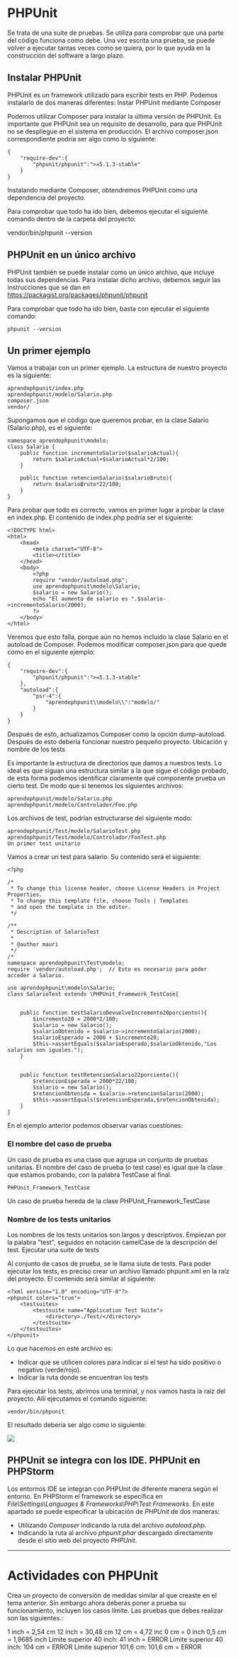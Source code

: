 # PHPUnit

Se trata de una suite de pruebas. Se utiliza para comprobar que una parte del código funciona como debe. Una vez escrita una prueba, se puede volver a ejecutar tantas veces como se quiera, por lo que ayuda en la construcción del software a largo plazo.

## Instalar PHPUnit

PHPUnit es un framework utilizado para escribir tests en PHP. Podemos instalarlo de dos maneras diferentes:
Instar PHPUnit mediante Composer

Podemos utilizar Composer para instalar la última versión de PHPUnit. Es importante que PHPUnit sea un requisito de desarrollo, para que PHPUnit no se despliegue en el sistema en producción. El archivo composer.json correspondiente podría ser algo como lo siguiente:

```
{
    "require-dev":{
        "phpunit/phpunit":">=5.1.3-stable"
    }
}
```

Instalando mediante Composer, obtendremos PHPUnit como una dependencia del proyecto.

Para comprobar que todo ha ido bien, debemos ejecutar el siguiente comando dentro de la carpeta del proyecto:

vendor/bin/phpunit --version

## PHPUnit en un único archivo

PHPUnit también se puede instalar como un único archivo, que incluye todas sus dependencias. Para instalar dicho archivo, debemos seguir las instrucciones que se dan en https://packagist.org/packages/phpunit/phpunit

Para comprobar que todo ha ido bien, basta con ejecutar el siguiente comando:

```
phpunit --version
``` 

## Un primer ejemplo

Vamos a trabajar con un primer ejemplo. La estructura de nuestro proyecto es la siguiente:

```
aprendophpunit/index.php
aprendophpunit/modelo/Salario.php
composer.json
vendor/
```

Supongamos que el código que queremos probar, en la clase Salario (Salario.php), es el siguiente:

```
namespace aprendophpunit\modelo;
class Salario {
    public function incrementoSalario($salarioActual){
        return $salarioActual+$salarioActual*2/100;
    }
    
    public function retencionSalario($salarioBruto){
        return $salarioBruto*22/100;
    }
}
```

Para probar que todo es correcto, vamos en primer lugar a probar la clase en index.php. El contenido de index.php podría ser el siguiente:

```
<!DOCTYPE html>
<html>
    <head>
        <meta charset="UTF-8">
        <title></title>
    </head>
    <body>
        <?php
        require "vendor/autoload.php";
        use aprendophpunit\modelo\Salario;
        $salario = new Salario();
        echo "El aumento de salario es ".$salario->incrementoSalario(2000);
        ?>
    </body>
</html>
```

Veremos que esto falla, porque aún no hemos incluido la clase Salario en el autoload de Composer. Podemos modificar composer.json para que quede como en el siguiente ejemplo:

```
{
    "require-dev":{
        "phpunit/phpunit":">=5.1.3-stable"
    },
    "autoload":{
        "psr-4":{
            "aprendophpunit\\modelo\\":"modelo/"
        }
    }
}
```

Después de esto, actualizamos Composer como la opción dump-autoload. Después de esto debería funcionar nuestro pequeño proyecto.
Ubicación y nombre de los tests

Es importante la estructura de directorios que damos a nuestros tests. Lo ideal es que siguan una estructura similar a la que sigue el código probado, de esta forma podemos identificar claramente qué componente prueba un cierto test. De modo que si tenemos los siguientes archivos:

```
aprendophpunit/modelo/Salario.php
aprendophpunit/modelo/Controlador/Foo.php
```

Los archivos de test, podrían estructurarse del siguiente modo:

```
aprendophpunit/Test/modelo/SalarioTest.php
aprendophpunit/Test/modelo/Controlador/FooTest.php
Un primer test unitario
```

Vamos a crear un test para salario. Su contenido será el siguiente:

```
<?php

/*
 * To change this license header, choose License Headers in Project Properties.
 * To change this template file, choose Tools | Templates
 * and open the template in the editor.
 */

/**
 * Description of SalarioTest
 *
 * @author mauri
 */
/*
namespace aprendophpunit\Test\modelo;
require 'vendor/autoload.php';  // Esto es necesario para poder acceder a Salario.

use aprendophpunit\modelo\Salario;
class SalarioTest extends \PHPUnit_Framework_TestCase{
    
    
    public function testSalarioDevuelveIncremento20porciento(){
        $incremento20 = 2000*2/100;
        $salario = new Salario();
        $salarioObtenido = $salario->incrementoSalario(2000);
        $salarioEsperado = 2000 + $incremento20;
        $this->assertEquals($salarioEsperado,$salarioObtenido,"Los salarios son iguales.");
    }
    
    
    public function testRetencionSalario22porciento(){
        $retencionEsperada = 2000*22/100;
        $salario = new Salario();
        $retencionObtenida = $salario->retencionSalario(2000);
        $this->assertEquals($retencionEsperada,$retencionObtenida);
    }
}
```

En el ejemplo anterior podemos observar varias cuestiones:

### El nombre del caso de prueba

Un caso de prueba es una clase que agrupa un conjunto de pruebas unitarias. El nombre del caso de prueba (o test case) es igual que la clase que estamos probando, con la palabra TestCase al final.

```
PHPUnit_Framework_TestCase
```

Un caso de prueba hereda de la clase PHPUnit_Framework_TestCase

### Nombre de los tests unitarios

Los nombres de los tests unitarios son largos y descriptivos. Empiezan por la palabra "test", seguidos en notación camelCase de la descripción del test.
Ejecutar una suite de tests

Al conjunto de casos de prueba, se le llama siute de tests. Para poder ejecutar los tests, es preciso crear un archivo llamado phpunit.xml en la raíz del proyecto. El contenido será similar al siguiente:

```
<?xml version="1.0" encoding="UTF-8"?>
<phpunit colors="true">
    <testsuites>
        <testsuite name="Application Test Suite">
            <directory>./Test/</directory>
        </testsuite>
    </testsuites>
</phpunit>
```

Lo que hacemos en este archivo es:

- Indicar que se utilicen colores para indicar si el test ha sido positivo o negativo (verde/rojo).
- Indicar la ruta donde se encuentran los tests

Para ejecutar los tests, abrimos una terminal, y nos vamos hasta la raíz del proyecto. Allí ejecutamos el comando siguiente:

```
vendor/bin/phpunit
```

El resultado debería ser algo como lo siguiente:

![](docs/ejecutar_phpunit.png)

## PHPUnit se integra con los IDE. PHPUnit en PHPStorm

Los entornos IDE se integran con PHPUnit de diferente manera según el entorno. En PHPStorm el framework se especifica en *File\Settings\Languages & Frameworks\PHP\Test Frameworks*. En este apartado se puede especificar la ubicación de *PHPUnit* de dos maneras:
- Utilizando *Composer* indicando la ruta del archivo *autoload.php*.
- Indicando la ruta al archivo *phpunit.phar* descargado directamente desde el sitio web del proyecto *PHPUnit*.

------------------------------

# Actividades con PHPUnit

Crea un proyecto de conversión de medidas similar al que creaste en el tema anterior. Sin embargo ahora deberás poner a prueba su funcionamiento, incluyen los casos límite. Las pruebas que debes realizar son las siguientes.:

1 inch = 2,54 cm
12 inch = 30,48 cm
12 cm = 4,72 inc
0 cm = 0 inch
0,5 cm = 1,9685 inch
Límite superior 40 inch: 41 inch = ERROR
Límite superior 40 inch: 104 cm = ERROR
Límite superior 101,6 cm: 101,6 cm = ERROR


